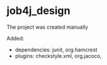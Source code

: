 # job4j_design
The project was created manually

Added:
- dependencies: junit, org.hamcrest
- plugins: checkstyle.xml, org.jacoco, 

